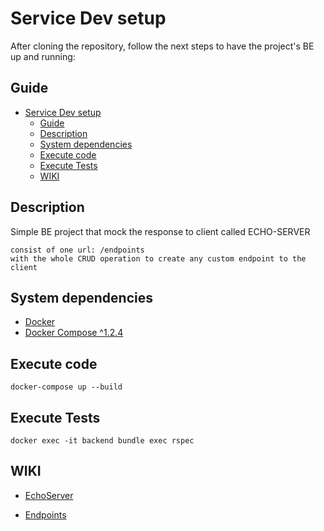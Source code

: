# Service Dev setup

After cloning the repository, follow the next steps to have the project's BE up and running:

## Guide

- [Service Dev setup](#service-dev-setup)
  - [Guide](#guide)
  - [Description](#description)
  - [System dependencies](#system-dependencies)
  - [Execute code](#execute-code)
  - [Execute Tests](#execute-tests)
  - [WIKI](#wiki)

## Description
  Simple BE project that mock the response to client called ECHO-SERVER 
  ```
  consist of one url: /endpoints
  with the whole CRUD operation to create any custom endpoint to the client  
  ```
## System dependencies

- [Docker](https://docs.docker.com/engine/install/)
- [Docker Compose ^1.2.4](https://docs.docker.com/compose/install/)
## Execute code

    docker-compose up --build

## Execute Tests

    docker exec -it backend bundle exec rspec


## WIKI

- [EchoServer](https://github.com/ahmadessamshahin/echo_server/wiki/EchoServer)


- [Endpoints](https://github.com/ahmadessamshahin/echo_server/wiki/Endpoints)